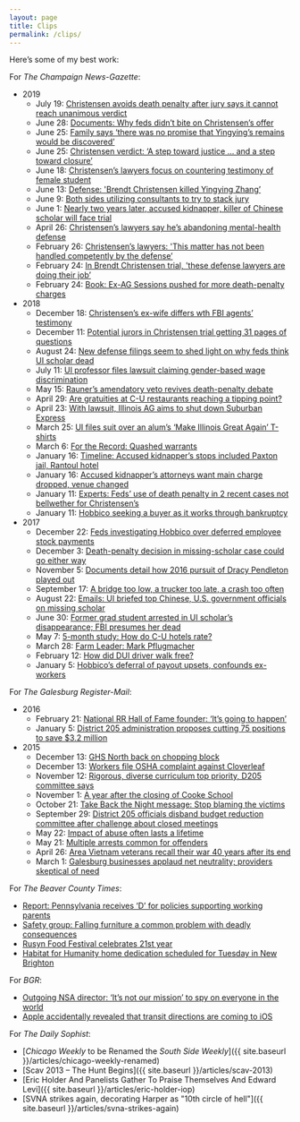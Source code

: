```yaml
---
layout: page
title: Clips
permalink: /clips/
---
```


Here’s some of my best work:

For *The Champaign News-Gazette*:

  * 2019
    * July 19: [Christensen avoids death penalty after jury says it cannot reach unanimous verdict](https://www.news-gazette.com/news/christensen-avoids-death-penalty-after-jury-says-it-cannot-reach/article_2b5d5553-b640-51ec-9c43-2857b7fbcc3c.html)
    * June 28: [Documents: Why feds didn’t bite on Christensen’s offer](https://www.news-gazette.com/news/documents-why-feds-didn-t-bite-on-christensen-s-offer/article_80f0032c-a79c-5885-9660-061b0901422f.html)
    * June 25: [Family says ‘there was no promise that Yingying’s remains would be discovered’](https://www.news-gazette.com/news/update-family-says-there-was-no-promise-that-yingying-s/article_c5a5bb1c-e0ce-525b-8538-ccbf4b075d1e.html)
    * June 25: [Christensen verdict: ‘A step toward justice … and a step toward closure’](https://www.news-gazette.com/news/christensen-verdict-a-step-toward-justice-and-a-step-toward/article_01bb2832-0710-5612-9867-e094f3f0e950.html)
    * June 18: [Christensen’s lawyers focus on countering testimony of female student](https://www.news-gazette.com/news/christensen-s-lawyers-focus-on-countering-testimony-of-female-student/article_12af392d-5f07-5b6a-bb07-4d9d02b2c0d4.html)
    * June 13: [Defense: 'Brendt Christensen killed Yingying Zhang’](https://www.news-gazette.com/news/defense-brendt-christensen-killed-yingying-zhang/article_1a4c4223-dcf7-5319-854a-6ddefa396781.html)
    * June 9: [Both sides utilizing consultants to try to stack jury](https://www.news-gazette.com/news/christensen-trial-both-sides-utilizing-consultants-to-try-to-stack/article_0c11ec35-0c3f-5fa8-8c5c-211ac8c46544.html)
    * June 1: [Nearly two years later, accused kidnapper, killer of Chinese scholar will face trial](https://www.news-gazette.com/news/local/people/nearly-two-years-later-accused-kidnapper-killer-of-chinese-scholar/article_8328331b-64a3-500d-8048-453474e8919b.html)
    * April 26: [Christensen’s lawyers say he’s abandoning mental-health defense](https://www.news-gazette.com/news/christensen-s-lawyers-say-he-s-abandoning-mental-health-defense/article_5c360b22-7bb8-59ab-9588-898c76dbeb65.html)
    * February 26: [Christensen’s lawyers: 'This matter has not been handled competently by the defense’](https://www.news-gazette.com/news/christensen-s-lawyers-this-matter-has-not-been-handled-competently/article_afe63cfc-aef7-5fdf-9ef2-d697baaab09a.html)
    * February 24: [In Brendt Christensen trial, 'these defense lawyers are doing their job’](https://www.news-gazette.com/news/in-brendt-christensen-trial-these-defense-lawyers-are-doing-their/article_c1195280-8240-5c0a-bb9b-d5590a19b064.html)
    * February 24: [Book: Ex-AG Sessions pushed for more death-penalty charges](https://www.news-gazette.com/news/book-ex-ag-sessions-pushed-for-more-death-penalty-charges/article_fdf743ce-2685-51e6-b0b7-d7bbfa9f288e.html)
  * 2018 
    * December 18: [Christensen’s ex-wife differs wth FBI agents’ testimony](https://www.news-gazette.com/news/christensen-s-ex-wife-differs-wth-fbi-agents-testimony/article_936f48be-9359-5580-a08e-ba439bd2d546.html)
    * December 11: [Potential jurors in Christensen trial getting 31 pages of questions](https://www.news-gazette.com/news/potential-jurors-in-christensen-trial-getting-pages-of-questions/article_4d2effd5-36c5-5121-8599-aba2800838db.html)
    * August 24: [New defense filings seem to shed light on why feds think UI scholar dead](https://www.news-gazette.com/news/new-defense-filings-seem-to-shed-light-on-why-feds/article_1d7127fb-a768-5e43-b727-0e1d00b12075.html)
    * July 11: [UI professor files lawsuit claiming gender-based wage discrimination](https://www.news-gazette.com/news/ui-professor-files-lawsuit-claiming-gender-based-wage-discrimination/article_7b10c75d-e1be-56cb-bcbe-fffbd1aa87ee.html)
    * May 15: [Rauner’s amendatory veto revives death-penalty debate](https://www.news-gazette.com/news/rauner-s-amendatory-veto-revives-death-penalty-debate/article_0f1b866f-ae5c-5a95-addf-61e574c75ae5.html)
    * April 29: [Are gratuities at C-U restaurants reaching a tipping point?](https://www.news-gazette.com/news/are-gratuities-at-c-u-restaurants-reaching-a-tipping-point/article_565fbcc4-c430-5425-a7a8-011183640334.html)
    * April 23: [With lawsuit, Illinois AG aims to shut down Suburban Express](https://www.news-gazette.com/news/update-with-lawsuit-illinois-ag-aims-to-shut-down-suburban/article_7ffd4fda-67a5-55c0-8404-266534db0557.html)
    * March 25: [UI files suit over an alum’s ‘Make Illinois Great Again’ T-shirts](https://www.news-gazette.com/news/ui-files-suit-over-an-alum-s-make-illinois-great/article_fe1ee43d-ddea-5114-9387-b544c7e75d66.html)
    * March 6: [For the Record: Quashed warrants](https://www.news-gazette.com/news/for-the-record-quashed-warrants/article_d843b771-d593-5c86-9776-a47b986763c5.html)
    * January 16: [Timeline: Accused kidnapper’s stops included Paxton jail, Rantoul hotel](https://www.news-gazette.com/news/timeline-accused-kidnapper-s-stops-included-paxton-jail-rantoul-hotel/article_eb0f0db5-ee94-53e6-a05f-b3eff0eb15dd.html)
    * January 16: [Accused kidnapper’s attorneys want main charge dropped, venue changed](https://www.news-gazette.com/news/accused-kidnapper-s-attorneys-want-main-charge-dropped-venue-changed/article_77cad221-1d42-5997-b82f-81652e1ace2a.html)
    * January 11: [Experts: Feds’ use of death penalty in 2 recent cases not bellwether for Christensen’s](https://www.news-gazette.com/news/experts-feds-use-of-death-penalty-in-recent-cases-not/article_e3c60191-b953-597e-80b5-c532a8bc2216.html)
    * January 11: [Hobbico seeking a buyer as it works through bankruptcy](https://www.news-gazette.com/news/hobbico-seeking-a-buyer-as-it-works-through-bankruptcy/article_86f6547c-8501-517a-85cd-865af88dcfd1.html)
  * 2017 
    * December 22: [Feds investigating Hobbico over deferred employee stock payments](https://www.news-gazette.com/news/feds-investigating-hobbico-over-deferred-employee-stock-payments/article_15bb214c-10ff-572e-b436-27d8dfa3e17b.html)
    * December 3: [Death-penalty decision in missing-scholar case could go either way](https://www.news-gazette.com/news/death-penalty-decision-in-missing-scholar-case-could-go-either/article_62753868-2d93-52e3-a6f7-301bbf6378bc.html)
    * November 5: [Documents detail how 2016 pursuit of Dracy Pendleton played out](https://www.news-gazette.com/news/documents-detail-how-pursuit-of-dracy-pendleton-played-out/article_a732f127-506a-5260-9f6a-6cf2b19623d5.html)
    * September 17: [A bridge too low, a trucker too late, a crash too often](https://www.news-gazette.com/news/a-bridge-too-low-a-trucker-too-late-a-crash/article_e7a5ab7b-c0c5-5cca-bcce-3ef519032931.html)
    * August 22: [Emails: UI briefed top Chinese, U.S. government officials on missing scholar](https://www.news-gazette.com/news/emails-ui-briefed-top-chinese-u-s-government-officials-on/article_32a3e37b-0fcf-5782-aa73-a0f7d43aead4.html)
    * June 30: [Former grad student arrested in UI scholar’s disappearance; FBI presumes her dead](https://www.news-gazette.com/news/updated-former-grad-student-arrested-in-ui-scholar-s-disappearance/article_3694866a-0d02-515a-87f9-56a20db52200.html)
    * May 7: [5-month study: How do C-U hotels rate?](https://www.news-gazette.com/news/month-study-how-do-c-u-hotels-rate/article_a0337e5c-26b1-508c-889d-0a608f5a25dd.html)
    * March 28: [Farm Leader: Mark Pflugmacher](https://www.news-gazette.com/news/farm-leader-mark-pflugmacher/article_e028651c-29e6-50bf-9c01-5255027ac215.html)
    * February 12: [How did DUI driver walk free?](https://www.news-gazette.com/news/how-did-dui-driver-walk-free/article_75c27177-8901-5c46-bb98-0a38a3ad2509.html)
    * January 5: [Hobbico’s deferral of payout upsets, confounds ex-workers](https://www.news-gazette.com/news/hobbico-s-deferral-of-payout-upsets-confounds-ex-workers/article_12034638-1e79-5fdc-9ba7-57b5e4fbfd03.html)

For *The Galesburg Register-Mail*:

  * 2016
    * February 21: [National RR Hall of Fame founder: ‘It’s going to happen’](https://www.galesburg.com/article/20160221/NEWS/160229973)
    * January 5: [ District 205 administration proposes cutting 75 positions to save $3.2 million](https://www.galesburg.com/news/20160105/district-205-administration-proposes-cutting-75-positions-to-save-32-million)
  * 2015
    * December 13: [GHS North back on chopping block](https://www.galesburg.com/article/20151213/NEWS/151219924)
    * December 13: [Workers file OSHA complaint against Cloverleaf](https://www.galesburg.com/article/20151213/NEWS/151219930)
    * November 12: [Rigorous, diverse curriculum top priority, D205 committee says](https://www.galesburg.com/article/20151112/NEWS/151119916)
    * November 1: [A year after the closing of Cooke School](https://www.galesburg.com/article/20151101/NEWS/151109996)
    * October 21: [Take Back the Night message: Stop blaming the victims](https://www.galesburg.com/article/20151020/NEWS/151029975)
    * September 29: [District 205 officials disband budget reduction committee after challenge about closed meetings](https://www.galesburg.com/article/20150929/NEWS/150929701)
    * May 22: [Impact of abuse often lasts a lifetime](https://www.galesburg.com/article/20150522/NEWS/150529897)
    * May 21: [Multiple arrests common for offenders](https://www.galesburg.com/article/20150521/NEWS/150529942)
    * April 26: [Area Vietnam veterans recall their war 40 years after its end](https://www.galesburg.com/article/20150426/NEWS/150429788)
    * March 1: [Galesburg businesses applaud net neutrality; providers skeptical of need](https://www.galesburg.com/article/20150301/NEWS/150309993)

For _The Beaver County Times_:

  * [Report: Pennsylvania receives ‘D’ for policies supporting working parents](https://www.timesonline.com/7d5e2ce1-ed6f-5314-af7c-c49e3a9890bd.html)
  * [Safety group: Falling furniture a common problem with deadly consequences](https://www.timesonline.com/article/20140717/lifestyle/307179926?template=ampart)
  * [Rusyn Food Festival celebrates 21st year](https://www.timesonline.com/article/20140808/Lifestyle/308089938)
  * [Habitat for Humanity home dedication scheduled for Tuesday in New Brighton](https://www.timesonline.com/16f1dab5-ca42-5c7a-8e02-412e0eb7047c.html)

For _BGR_:

  * [Outgoing NSA director: ‘It’s not our mission’ to spy on everyone in the world](https://bgr.com/2014/02/17/nsa-telephone-metadata-recommendations/)
  * [Apple accidentally revealed that transit directions are coming to iOS](https://bgr.com/2014/06/09/apple-ios-maps-transit-directions-ios-8-1-leaked-screenshot/)

For _The Daily Sophist_:

  * [_Chicago Weekly_ to be Renamed the _South Side Weekly_]({{ site.baseurl }}/articles/chicago-weekly-renamed)
  * [Scav 2013 – The Hunt Begins]({{ site.baseurl }}/articles/scav-2013)
  * [Eric Holder And Panelists Gather To Praise Themselves And Edward Levi]({{ site.baseurl }}/articles/eric-holder-iop)
  * [SVNA strikes again, decorating Harper as "10th circle of hell"]({{ site.baseurl }}/articles/svna-strikes-again)